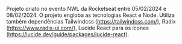 Projeto criato no evento NWL da Rocketseat entre 05/02/2024 e 08/02/2024. O projeto engloba as tecnologias React e Node. 
Utiliza também dependências Tailwindcss (https://tailwindcss.com/), Radix (https://www.radix-ui.com/), Lucide React para 
os ícones (https://lucide.dev/guide/packages/lucide-react). 
